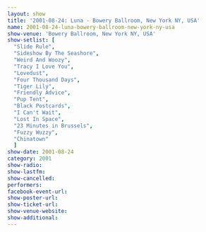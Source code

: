```yaml
---
layout: show
title: '2001-08-24: Luna - Bowery Ballroom, New York NY, USA'
name: 2001-08-24-luna-bowery-ballroom-new-york-ny-usa
show-venue: 'Bowery Ballroom, New York NY, USA'
show-setlist: [
  "Slide Rule",
  "Sideshow By The Seashore",
  "Weird And Woozy",
  "Tracy I Love You",
  "Lovedust",
  "Four Thousand Days",
  "Tiger Lily",
  "Friendly Advice",
  "Pup Tent",
  "Black Postcards",
  "I Can't Wait",
  "Lost In Space",
  "23 Minutes in Brussels",
  "Fuzzy Wuzzy",
  "Chinatown"
  ]
show-date: 2001-08-24
category: 2001
show-radio: 
show-lastfm: 
show-cancelled: 
performers: 
facebook-event-url: 
show-poster-url: 
show-ticket-url: 
show-venue-website: 
show-additional: 
---
```


